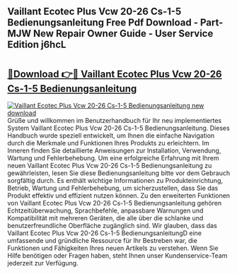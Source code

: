 ## Vaillant Ecotec Plus Vcw 20-26 Cs-1-5 Bedienungsanleitung Free Pdf Download - Part-MJW New Repair Owner Guide - User Service Edition j6hcL

# <h2><a href="http://df4i6l.blite.top/?on=Vaillant+Ecotec+Plus+Vcw+20-26+Cs-1-5+Bedienungsanleitung">🔗Download 👉🔴 Vaillant Ecotec Plus Vcw 20-26 Cs-1-5 Bedienungsanleitung</a></h2>

[![Vaillant Ecotec Plus Vcw 20-26 Cs-1-5 Bedienungsanleitung new download](https://i.imgur.com/lujVjoI.png)](http://df4i6l.blite.top/?on=Vaillant+Ecotec+Plus+Vcw+20-26+Cs-1-5+Bedienungsanleitung)
Grüße und willkommen im Benutzerhandbuch für Ihr neu implementiertes System Vaillant Ecotec Plus Vcw 20-26 Cs-1-5 Bedienungsanleitung. Dieses Handbuch wurde speziell entwickelt, um Ihnen die einfache Navigation durch die Merkmale und Funktionen Ihres Produkts zu erleichtern. Im Inneren finden Sie detaillierte Anweisungen zur Installation, Verwendung, Wartung und Fehlerbehebung. Um eine erfolgreiche Erfahrung mit Ihrem neuen Vaillant Ecotec Plus Vcw 20-26 Cs-1-5 Bedienungsanleitung zu gewährleisten, lesen Sie diese Bedienungsanleitung bitte vor dem Gebrauch sorgfältig durch. Es enthält wichtige Informationen zu Produkteinrichtung, Betrieb, Wartung und Fehlerbehebung, um sicherzustellen, dass Sie das Produkt effektiv und effizient nutzen können. Zu den erweiterten Funktionen von Vaillant Ecotec Plus Vcw 20-26 Cs-1-5 Bedienungsanleitung gehören Echtzeitüberwachung, Sprachbefehle, anpassbare Warnungen und Kompatibilität mit mehreren Geräten, die alle über die schlanke und benutzerfreundliche Oberfläche zugänglich sind. Wir glauben, dass das Vaillant Ecotec Plus Vcw 20-26 Cs-1-5 BedienungsanleitungD eine umfassende und gründliche Ressource für Ihr Bestreben war, die Funktionen und Fähigkeiten Ihres neuen Artikels zu verstehen. Wenn Sie Hilfe benötigen oder Fragen haben, steht Ihnen unser Kundenservice-Team jederzeit zur Verfügung.

